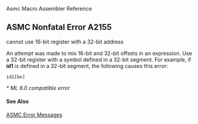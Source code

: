 Asmc Macro Assembler Reference

## ASMC Nonfatal Error A2155

cannot use 16-bit register with a 32-bit address

An attempt was made to mix 16-bit and 32-bit offsets in an expression. Use a 32-bit register with a symbol defined in a 32-bit segment. For example, if **id1** is defined in a 32-bit segment, the following causes this error:

```
id1[bx]
```
_* ML 6.0 compatible error_

#### See Also

[ASMC Error Messages](readme.md)